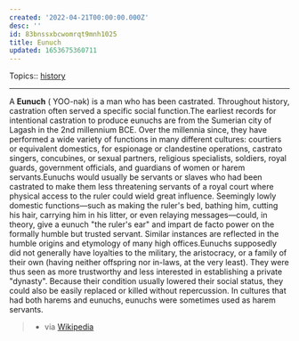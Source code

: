 ```yaml
---
created: '2022-04-21T00:00:00.000Z'
desc: ''
id: 83bnssxbcwomrqt9mnh1025
title: Eunuch
updated: 1653675360711
---
```

   
Topics::  [history](../topics/history.md)   
   
   
---   
   
A **Eunuch** ( YOO-nək) is a man who has been castrated. Throughout history, castration often served a specific social function.The earliest records for intentional castration to produce eunuchs are from the Sumerian city of Lagash in the 2nd millennium BCE. Over the millennia since, they have performed a wide variety of functions in many different cultures: courtiers or equivalent domestics, for espionage or clandestine operations, castrato singers, concubines, or sexual partners, religious specialists, soldiers, royal guards, government officials, and guardians of women or harem servants.Eunuchs would usually be servants or slaves who had been castrated to make them less threatening servants of a royal court where physical access to the ruler could wield great influence. Seemingly lowly domestic functions—such as making the ruler's bed, bathing him, cutting his hair, carrying him in his litter, or even relaying messages—could, in theory, give a eunuch "the ruler's ear" and impart de facto power on the formally humble but trusted servant. Similar instances are reflected in the humble origins and etymology of many high offices.Eunuchs supposedly did not generally have loyalties to the military, the aristocracy, or a family of their own (having neither offspring nor in-laws, at the very least). They were thus seen as more trustworthy and less interested in establishing a private "dynasty". Because their condition usually lowered their social status, they could also be easily replaced or killed without repercussion. In cultures that had both harems and eunuchs, eunuchs were sometimes used as harem servants.   
   
> - via [Wikipedia](https://en.wikipedia.org/wiki/Eunuch)